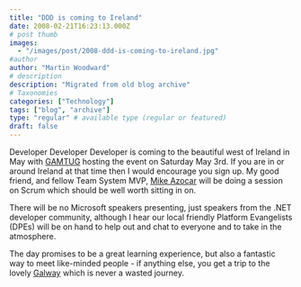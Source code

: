 ```yaml
---
title: "DDD is coming to Ireland"
date: 2008-02-21T16:23:13.000Z
# post thumb
images:
  - "/images/post/2008-ddd-is-coming-to-ireland.jpg"
#author
author: "Martin Woodward"
# description
description: "Migrated from old blog archive"
# Taxonomies
categories: ["Technology"]
tags: ["blog", "archive"]
type: "regular" # available type (regular or featured)
draft: false
---
```


[](http://www.dddireland.com/) Developer Developer Developer is coming to the beautiful west of Ireland in May with [GAMTUG](http://gamtug.spaces.live.com/) hosting the event on Saturday May 3rd.  If you are in or around Ireland at that time then I would encourage you sign up.  My good friend, and fellow Team System MVP, [Mike Azocar](http://www.michaelazocar.com/blog/) will be doing a session on Scrum which should be well worth sitting in on. 

There will be no Microsoft speakers presenting, just speakers from the .NET developer community, although I hear our local friendly Platform Evangelists (DPEs) will be on hand to help out and chat to everyone and to take in the atmosphere. 

The day promises to be a great learning experience, but also a fantastic way to meet like-minded people - if anything else, you get a trip to the lovely [Galway](http://www.ebookireland.com/galway.htm) which is never a wasted journey.